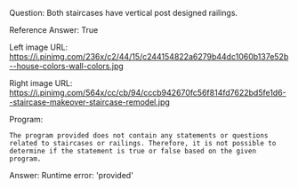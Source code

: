 Question: Both staircases have vertical post designed railings.

Reference Answer: True

Left image URL: https://i.pinimg.com/236x/c2/44/15/c244154822a6279b44dc1060b137e52b--house-colors-wall-colors.jpg

Right image URL: https://i.pinimg.com/564x/cc/cb/94/cccb942670fc56f814fd7622bd5fe1d6--staircase-makeover-staircase-remodel.jpg

Program:

```
The program provided does not contain any statements or questions related to staircases or railings. Therefore, it is not possible to determine if the statement is true or false based on the given program.
```
Answer: Runtime error: 'provided'


